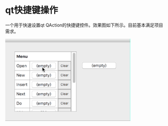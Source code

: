 # qt快捷键操作 #
一个用于快速设置qt QAction的快捷键控件。效果图如下所示。目前基本满足项目需求。

![image](https://github.com/WanderROS/qt_shortcut_keyseq/blob/master/display.gif?raw=true)

